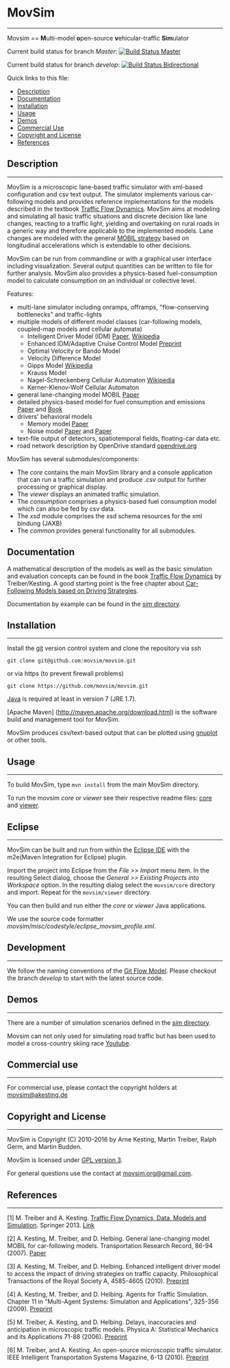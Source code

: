 # MovSim 
---------

Movsim == **M**ulti-model **o**pen-source **v**ehicular-traffic **Sim**ulator

Current build status for branch *Master*: [![Build Status Master](https://api.travis-ci.org/movsim/movsim.png?branch=master)](https://travis-ci.org/movsim/movsim)

Current build status for branch *develop*: [![Build Status Bidirectional](https://api.travis-ci.org/movsim/movsim.png?branch=develop)](https://travis-ci.org/movsim/movsim)

Quick links to this file:

* [Description](#description)
* [Documentation](#documentation)
* [Installation](#installation)
* [Usage](#usage)
* [Demos](#demos)
* [Commercial Use](#commercial-use)
* [Copyright and License](#copyright-and-license)
* [References](#references)


## Description
--------------

MovSim is a microscopic lane-based traffic simulator with xml-based configuration and csv text output. The simulator implements various car-following models and provides reference implementations for the models described in the textbook [Traffic Flow Dynamics](http://www.traffic-flow-dynamics.org). MovSim aims at modeling and simulating all basic traffic situations and discrete decision like lane changes, reacting to a traffic light, yielding and overtaking on rural roads in a generic way and therefore applicable to the implemented models. Lane changes are modeled with the general [MOBIL strategy](http://www.akesting.de/download/MOBIL_TRR_2007.pdf) based on longitudinal accelerations which is extendable to other decisions. 

MovSim can be run from commandline or with a graphical user interface including visualization. Several output quantities can be written to file for further analysis. MovSim also provides a physics-based fuel-consumption model to calculate consumption on an individual or collective level. 

Features:

- multi-lane simulator including onramps, offramps, "flow-conserving bottlenecks" and traffic-lights
- multiple models of different model classes (car-following models, coupled-map models and cellular automata)
  * Intelligent Driver Model (IDM) [Paper](https://arxiv.org/abs/cond-mat/0002177), [Wikipedia](http://en.wikipedia.org/wiki/Intelligent_driver_model)
  * Enhanced IDM/Adaptive Cruise Control Model [Preprint](http://arxiv.org/abs/0912.3613)
  * Optimal Velocity or Bando Model 
  * Velocity Difference Model 
  * Gipps Model [Wikipedia](http://en.wikipedia.org/wiki/Gipps%27_Model)
  * Krauss Model
  * Nagel-Schreckenberg Cellular Automaton [Wikipedia](http://en.wikipedia.org/wiki/Nagel-Schreckenberg_model)
  * Kerner-Klenov-Wolf Cellular Automaton
- general lane-changing model MOBIL [Paper](http://www.akesting.de/download/MOBIL_TRR_2007.pdf)
- detailed physics-based model for fuel consumption and emissions [Paper](http://www.akesting.de/download/How_Much_does_Traffic_Congestion_Increase_Fuel_Con.pdf) and [Book](http://www.traffic-flow-dynamics.org)
- drivers' behavioral models
  * Memory model [Paper](https://arxiv.org/abs/cond-mat/0304337)
  * Noise model [Paper](https://arxiv.org/abs/1708.06952) and [Paper](https://arxiv.org/abs/physics/0508222)
- text-file output of detectors, spatiotemporal fields, floating-car data etc.
- road network description by OpenDrive standard [opendrive.org](/http://www.opendrive.org)

MovSim has several submodules/components: 

* The _core_ contains the main MovSim library and a console application that can run a traffic simulation and produce _.csv_ output for further processing or graphical display.
* The _viewer_ displays an animated traffic simulation.
* The _consumption_ comprises a physics-based fuel consumption model which can also be fed by csv data.
* The _xsd_ module comprises the xsd schema resources for the xml bindung (JAXB) 
* The _common_ provides general functionality for all submodules.

## Documentation

A mathematical description of the models as well as the basic simulation and evaluation concepts can be found in the book [Traffic Flow Dynamics](http://www.traffic-flow-dynamics.org) by Treiber/Kesting. A good starting point is the free chapter about [Car-Following Models based on Driving Strategies](http://traffic-flow-dynamics.org/res/SampleChapter11.pdf).

Documentation by example can be found in the [_sim_ directory](https://github.com/movsim/movsim/tree/develop/sim).


## Installation
---------------

Install the [git](http://git-scm.com/download) version control system and clone the repository via ssh

    git clone git@github.com:movsim/movsim.git
    
or via https (to prevent firewall problems)
       
    git clone https://github.com/movsim/movsim.git
              
[Java](http://openjdk.java.net/install/index.html) is required at least in version 7 (JRE 1.7).

[Apache Maven] (http://maven.apache.org/download.html) is the software build and management tool for MovSim.

MovSim produces csv/text-based output that can be plotted using [gnuplot](http://www.gnuplot.info/) or other tools. 


## Usage
--------

To build MovSim, type `mvn install` from the main MovSim directory.

To run the movsim _core_ or _viewer_ see their respective readme files: [core](https://github.com/movsim/movsim/blob/develop/core/README.md) and [viewer](https://github.com/movsim/movsim/blob/develop/viewer/README.md).


## Eclipse
----------

MovSim can be built and run from within the [Eclipse IDE](http://www.eclipse.org/downloads/) with the m2e(Maven Integration for Eclipse) plugin.

Import the project into Eclipse from the _File >> Import_ menu item. In the resulting Select dialog, choose the _General >> Existing Projects into Workspace_ option. In the resulting dialog select the `movsim/core` directory and import. Repeat for the `movsim/viewer` directory.

You can then build and run either the _core_ or _viewer_ Java applications.

We use the source code formatter _movsim/misc/codestyle/eclipse_movsim_profile.xml_.

## Development
--------------

We follow the naming conventions of the [Git Flow Model](http://nvie.com/posts/a-successful-git-branching-model/). Please checkout the branch *develop* to start with the latest source code. 

 
## Demos
--------

There are a number of simulation scenarios defined in the [_sim_ directory](https://github.com/movsim/movsim/tree/develop/sim).

Movsim can not only used for simulating road traffic but has been used to model a cross-country skiing race [Youtube](https://www.youtube.com/watch?v=qmzTEjOKSdw).


## Commercial use
--------------

For commercial use, please contact the copyright holders at movsim@akesting.de


## Copyright and License
------------------------

MovSim is Copyright (C) 2010-2016 by Arne Kesting, Martin Treiber, Ralph Germ, and Martin Budden.

MovSim is licensed under [GPL version 3](https://github.com/movsim/movsim/blob/develop/COPYING).

For general questions use the contact at movsim.org@gmail.com.

## References 
-------------

[1] M. Treiber and A. Kesting. [Traffic Flow Dynamics, Data, Models and Simulation](http://www.traffic-flow-dynamics.org). Springer 2013. [Link](http://www.springer.com/physics/complexity/book/978-3-642-32459-8)

[2] A. Kesting, M. Treiber, and D. Helbing. General lane-changing model MOBIL for car-following models. 
    Transportation Research Record, 86-94 (2007). [Paper](http://www.akesting.de/download/MOBIL_TRR_2007.pdf)
    
[3] A. Kesting, M. Treiber, and D. Helbing. Enhanced intelligent driver model to access the impact of driving 
    strategies on traffic capacity. Philosophical Transactions of the Royal Society A, 4585-4605 (2010). [Preprint](http://arxiv.org/abs/0912.3613)
    
[4] A. Kesting, M. Treiber, and D. Helbing. Agents for Traffic Simulation. 
    Chapter 11 in "Multi-Agent Systems: Simulation and Applications", 325-356 (2009). [Preprint](http://arxiv.org/abs/0805.0300)
    
[5] M. Treiber, A. Kesting, and D. Helbing. Delays, inaccuracies and anticipation in microscopic traffic models.
    Physica A: Statistical Mechanics and its Applications 71-88 (2006). [Preprint](http://arxiv.org/abs/cond-mat/?0404736)

[6] M. Treiber, and A. Kesting. An open-source microscopic traffic simulator.
    IEEE Intelligent Transportation Systems Magazine, 6-13 (2010). [Preprint](http://arxiv.org/abs/1012.4913)
